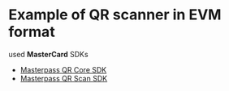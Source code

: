 # Example of QR scanner in EVM format

used **MasterCard** SDKs

* [Masterpass QR Core SDK](https://github.com/Mastercard/masterpass-qr-core-sdk-ios)
* [Masterpass QR Scan SDK](https://github.com/Mastercard/masterpass-qr-scan-sdk-ios)
